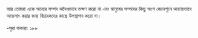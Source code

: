 আর তোমরা একে অন্যের সম্পদ অবৈধভাবে ভক্ষণ করো না এবং মানুষের সম্পদের কিছু অংশ জেনেশুনে অন্যায়ভাবে আত্মসাৎ করার জন্য বিচারকদের কাছে উপস্থাপন করো না। 
 
-সুরা বাকারা: ১৮৮
